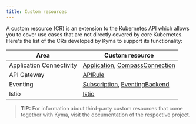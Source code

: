 ```yaml
---
title: Custom resources
---
```


A custom resource (CR) is an extension to the Kubernetes API which allows you to cover use cases that are not directly covered by core Kubernetes. Here's the list of the CRs developed by Kyma to support its functionality:

| Area | Custom resource |
| ---- | -------------- |
| Application Connectivity | [Application](ac-01-application.md), [CompassConnection](ra-01-compassconnection.md) |
| API Gateway | [APIRule](apix-01-apirule.md) |
| Eventing | [Subscription](evnt-01-subscription.md), [EventingBackend](evnt-02-eventingbackend.md) |
| Istio | [Istio](https://kyma-project.io/#/istio/user/03-technical-reference/istio-custom-resource/01-30-istio-custom-resource) |

 > **TIP:** For information about third-party custom resources that come together with Kyma, visit the documentation of the respective project.
